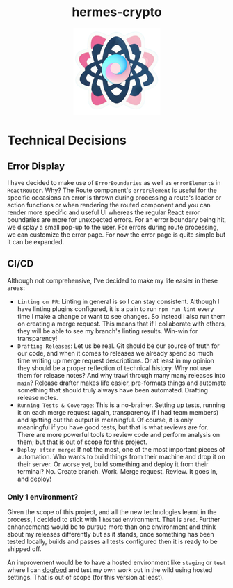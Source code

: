<h1 align="center"> hermes-crypto</h1>
<p align="center"><img alt="hermes-crypto" src="./../src/assets/svg/hermes-crypto-logo.svg" width="200"></p>

# Technical Decisions

## Error Display

I have decided to make use of `ErrorBoundaries` as well as `errorElement`s in `ReactRouter`. Why? The Route component's `errorElement` is useful for the specific occasions an error is thrown during processing a route's loader or action functions or when rendering the routed component and you can render more specific and useful UI whereas the regular React error boundaries are more for unexpected errors. For an error boundary being hit, we display a small pop-up to the user. For errors during route processing, we can customize the error page. For now the error page is quite simple but it can be expanded.

## CI/CD

Although not comprehensive, I've decided to make my life easier in these areas:

-   `Linting on PR`: Linting in general is so I can stay consistent. Although I have linting plugins configured, it is a pain to run `npm run lint` every time I make a change or want to see changes. So instead I also run them on creating a merge request. This means that if I collaborate with others, they will be able to see my branch's linting results. Win-win for transparency!
-   `Drafting Releases`: Let us be real. Git should be our source of truth for our code, and when it comes to releases we already spend so much time writing up merge request descriptions. Or at least in my opinion they should be a proper reflection of technical history. Why not use them for release notes? And why trawl through many many releases into `main`? Release drafter makes life easier, pre-formats things and automate something that should truly always have been automated. Drafting release notes.
-   `Running Tests & Coverage`: This is a no-brainer. Setting up tests, running it on each merge request (again, transparency if I had team members) and spitting out the output is meaningful. Of course, it is only meaningful if you have good tests, but that is what reviews are for. There are more powerful tools to review code and perform analysis on them; but that is out of scope for this project.
-   `Deploy after merge`: If not the most, one of the most important pieces of automation. Who wants to build things from their machine and drop it on their server. Or worse yet, build something and deploy it from their terminal? No. Create branch. Work. Merge request. Review. It goes in, and deploy!

### Only 1 environment?

Given the scope of this project, and all the new technologies learnt in the process, I decided to stick with 1 `hosted` environment. That is `prod`. Further enhancements would be to pursue more than one environment and think about my releases differently but as it stands, once something has been tested locally, builds and passes all tests configured then it is ready to be shipped off.

An improvement would be to have a hosted environment like `staging` or `test` where I can [dogfood](https://www.browserstack.com/blog/software-dogfooding/) and test my own work out in the wild using hosted settings. That is out of scope (for this version at least).
